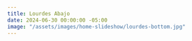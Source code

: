 ```yaml
---
title: Lourdes Abajo
date: 2024-06-30 00:00:00 -05:00
image: "/assets/images/home-slideshow/lourdes-bottom.jpg"
---
```


